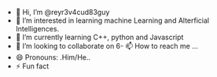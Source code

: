 - 👋 Hi, I’m @reyr3v4cud83guy
- 👀 I’m interested in learning machine Learning and Alterficial Intelligences.
- 🌱 I’m currently learning C++, python and Javascript
- 💞️ I’m looking to collaborate on 
6- 📫 How to reach me ...
- 😄 Pronouns: .Him/He..
- ⚡ Fun fact

<!---
reyr3v4cud83guy/reyr3v4cud83guy is a ✨ special ✨ repository because its `README.md` (this file) appears on your GitHub profile.
You can click the Preview link to take a look at your changes.
--->
